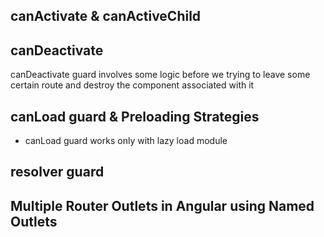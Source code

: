 ## canActivate & canActiveChild

## canDeactivate
canDeactivate guard involves some logic before we trying to leave some certain route and destroy the component associated with it

## canLoad guard & Preloading Strategies
- canLoad guard works only with lazy load module

## resolver guard

## Multiple Router Outlets in Angular using Named Outlets
